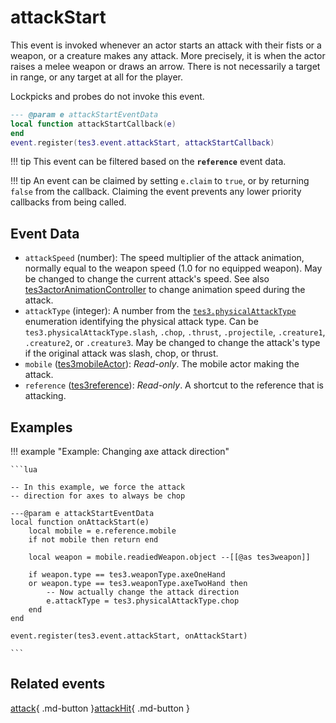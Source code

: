 # attackStart
<div class="search_terms" style="display: none">attackstart</div>

<!---
	This file is autogenerated. Do not edit this file manually. Your changes will be ignored.
	More information: https://github.com/MWSE/MWSE/tree/master/docs
-->

This event is invoked whenever an actor starts an attack with their fists or a weapon, or a creature makes any attack. More precisely, it is when the actor raises a melee weapon or draws an arrow. There is not necessarily a target in range, or any target at all for the player.

Lockpicks and probes do not invoke this event.

```lua
--- @param e attackStartEventData
local function attackStartCallback(e)
end
event.register(tes3.event.attackStart, attackStartCallback)
```

!!! tip
	This event can be filtered based on the **`reference`** event data.

!!! tip
	An event can be claimed by setting `e.claim` to `true`, or by returning `false` from the callback. Claiming the event prevents any lower priority callbacks from being called.

## Event Data

* `attackSpeed` (number): The speed multiplier of the attack animation, normally equal to the weapon speed (1.0 for no equipped weapon). May be changed to change the current attack's speed. See also [tes3actorAnimationController](https://mwse.github.io/MWSE/types/tes3actorAnimationController/) to change animation speed during the attack.
* `attackType` (integer): A number from the [`tes3.physicalAttackType`](https://mwse.github.io/MWSE/references/physical-attack-types/) enumeration identifying the physical attack type. Can be `tes3.physicalAttackType.slash`, `.chop`, `.thrust`, `.projectile`, `.creature1`, `.creature2`, or `.creature3`. May be changed to change the attack's type if the original attack was slash, chop, or thrust.
* `mobile` ([tes3mobileActor](../types/tes3mobileActor.md)): *Read-only*. The mobile actor making the attack.
* `reference` ([tes3reference](../types/tes3reference.md)): *Read-only*. A shortcut to the reference that is attacking.

## Examples

!!! example "Example: Changing axe attack direction"

	

	```lua
	
	-- In this example, we force the attack
	-- direction for axes to always be chop
	
	---@param e attackStartEventData
	local function onAttackStart(e)
		local mobile = e.reference.mobile
		if not mobile then return end
	
		local weapon = mobile.readiedWeapon.object --[[@as tes3weapon]]
	
		if weapon.type == tes3.weaponType.axeOneHand
		or weapon.type == tes3.weaponType.axeTwoHand then
			-- Now actually change the attack direction
			e.attackType = tes3.physicalAttackType.chop
		end
	end
	
	event.register(tes3.event.attackStart, onAttackStart)

	```


## Related events

[attack](./attack.md){ .md-button }[attackHit](./attackHit.md){ .md-button }

